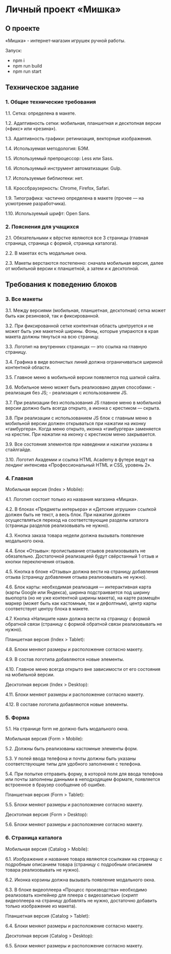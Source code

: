 # Личный проект «Мишка»
## О проекте
«Мишка» - интернет-магазин игрушек ручной работы.

Запуск:
- npm i
- npm run build
- npm run start

## Техническое задание
### 1. Общие технические требования
1.1. Сетка: определена в макете.

1.2. Адаптивность сетки: мобильная, планшетная и десктопная версии («фикс» или «резина»).

1.3. Адаптивность графики: ретинизация, векторные изображения.

1.4. Используемая методология: БЭМ.

1.5. Используемый препроцессор: Less или Sass.

1.6. Используемый инструмент автоматизации: Gulp.

1.7. Используемые библиотеки: нет.

1.8. Кроссбраузерность: Chrome, Firefox, Safari.

1.9. Типографика: частично определена в макете (прочее — на усмотрение разработчика).

1.10. Используемый шрифт: Open Sans.

### 2. Пояснения для учащихся
2.1. Обязательными к вёрстке являются все 3 страницы (главная страница, страница с формой, страница каталога).

2.2. В макетах есть модальные окна.

2.3. Макеты верстаются постепенно: сначала мобильная версия, далее от мобильной версии к планшетной, а затем и к десктопной.


## Требования к поведению блоков
### 3. Все макеты
3.1. Между версиями (мобильная, планшетная, десктопная) сетка может быть как резиновой, так и фиксированной.

3.2. При фиксированной сетке контентная область центруется и не может быть уже макетной ширины. Фоны, которые упираются в края макета должны тянуться на всю страницу.

3.3. Логотип на внутренних страницах — это ссылка на главную страницу.

3.4. Графика в виде волнистых линий должна ограничиваться шириной контентной области.

3.5. Главное меню в мобильной версии появляется под шапкой сайта.

3.6. Мобильное меню может быть реализовано двумя способами:
	- реализация без JS;
	- реализация с использованием JS.
  
3.7. При реализации без использования JS главное меню в мобильной версии должно быть всегда открыто, а иконка с крестиком — скрыта.

3.8. При реализации с использованием JS блок с главным меню в мобильной версии должен открываться при нажатии на иконку «гамбургера». Когда меню открыто, иконка «гамбургера» заменяется на крестик. При нажатии на иконку с крестиком меню закрывается.

3.9. Все состояния элементов при наведении и нажатии указаны в стайлгайде.

3.10. Логотип Академии и ссылка HTML Academy в футере ведут на лендинг интенсива «Профессиональный HTML и CSS, уровень 2».


### 4. Главная
Мобильная версия (Index > Mobile):

4.1. Логотип состоит только из названия магазина «Мишка».

4.2. В блоках «Предметы интерьера» и «Детские игрушки» ссылкой должен быть не текст, а весь блок. При нажатии должен осуществляться переход на соответствующие разделы каталога (страницы разделов реализовывать не нужно).

4.3. Кнопка заказа товара недели должна вызывать появление модального окна.

4.4. Блок «Отзывы»: пролистывание отзывов реализовывать не обязательно. Достаточной реализацией будут свёрстанный 1 отзыв и кнопки переключения отзывов.

4.5. Кнопка в блоке «Отзывы» должна вести на страницу добавления отзыва (страницу добавления отзыва реализовывать не нужно).

4.6. Блок карты: необходимая реализация — интерактивная карта (карты Google или Яндекса), ширина подстраивается под ширину вьюпорта (но не уже контентной ширины макета), на карте размещён маркер (может быть как кастомным, так и дефолтным), центр карты соответствует центру блока в макете.

4.7. Кнопка «Напишите нам» должна вести на страницу с формой обратной связи (страницу с формой обратной связи реализовывать не нужно).

Планшетная версия (Index > Tablet):

4.8. Блоки меняют размеры и расположение согласно макету.

4.9. В состав логотипа добавляются новые элементы.

4.10. Главное меню всегда открыто вне зависимости от его состояния на мобильной версии.


Десктопная версия (Index > Desktop):

4.11. Блоки меняют размеры и расположение согласно макету.

4.12. В составе логотипа добавляются новые элементы.


### 5. Форма
5.1. На странице form не должно быть модального окна.

Мобильная версия (Form > Mobile):

5.2. Должны быть реализованы кастомные элементы форм.

5.3. У полей ввода телефона и почты должны быть указаны соответствующие типы для удобного заполнения с телефона.

5.4. При попытке отправить форму, в которой поля для ввода телефона или почты заполнены данными в неподходящем формате, появляется встроенное в браузер сообщение об ошибке.

Планшетная версия (Form > Tablet):

5.5. Блоки меняют размеры и расположение согласно макету.

Десктопная версия (Form > Desktop):

5.6. Блоки меняют размеры и расположение согласно макету.

### 6. Страница каталога
Мобильная версия (Catalog > Mobile):

6.1. Изображение и название товара являются ссылками на страницу с подробным описанием товара (страницу с подробным описанием товара реализовывать не нужно).

6.2. Иконка корзины должна вызывать появление модального окна.

6.3. В блоке видеоплеера «Процесс производства» необходимо реализовать контейнер для плеера с видеозаписью (скрипт видеоплеера на страницу добавлять не нужно, достаточно добавить только изображение из макета).


Планшетная версия (Catalog > Tablet):

6.4. Блоки меняют размеры и расположение согласно макету.


Десктопная версия (Catalog > Desktop):

6.5. Блоки меняют размеры и расположение согласно макету.

